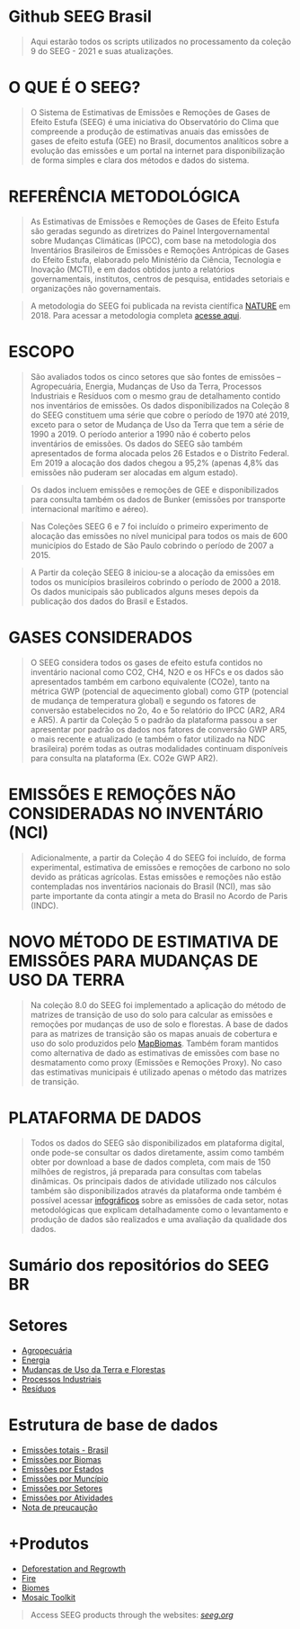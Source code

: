 # Github SEEG Brasil 

> Aqui estarão todos os scripts utilizados no processamento da coleção 9 do SEEG - 2021 e suas atualizações. 

# O QUE É O SEEG?

> O Sistema de Estimativas de Emissões e Remoções de Gases de Efeito Estufa (SEEG) é uma iniciativa do Observatório do Clima que compreende a produção de estimativas anuais das emissões de gases de efeito estufa (GEE) no Brasil, documentos analíticos sobre a evolução das emissões e um portal na internet para disponibilização de forma simples e clara dos métodos e dados do sistema.

# REFERÊNCIA METODOLÓGICA

> As Estimativas de Emissões e Remoções de Gases de Efeito Estufa são geradas segundo as diretrizes do Painel Intergovernamental sobre Mudanças Climáticas (IPCC), com base na metodologia dos Inventários Brasileiros de Emissões e Remoções Antrópicas de Gases do Efeito Estufa, elaborado pelo Ministério da Ciência, Tecnologia e Inovação (MCTI), e em dados obtidos junto a relatórios governamentais, institutos, centros de pesquisa, entidades setoriais e organizações não governamentais.

> A metodologia do SEEG foi publicada na revista científica [NATURE](https://www.nature.com/articles/sdata201845) em 2018. Para acessar a metodologia completa [acesse aqui](http://seeg.eco.br/notas-metodologicas/).

# ESCOPO

> São avaliados todos os cinco setores que são fontes de emissões – Agropecuária, Energia, Mudanças de Uso da Terra, Processos Industriais e Resíduos com o mesmo grau de detalhamento contido nos inventários de emissões. Os dados disponibilizados na Coleção 8 do SEEG constituem uma série que cobre o período de 1970 até 2019, exceto para o setor de Mudança de Uso da Terra que tem a série de 1990 a 2019. O período anterior a 1990 não é coberto pelos inventários de emissões. Os dados do SEEG são também apresentados de forma alocada pelos 26 Estados e o Distrito Federal. Em 2019 a alocação dos dados chegou a 95,2% (apenas 4,8% das emissões não puderam ser alocadas em algum estado).

> Os dados incluem emissões e remoções de GEE e disponibilizados para consulta também os dados de Bunker (emissões por transporte internacional marítimo e aéreo).

> Nas Coleções SEEG 6 e 7 foi incluído o primeiro experimento de alocação das emissões no nível municipal para todos os mais de 600 municípios do Estado de São Paulo cobrindo o período de 2007 a 2015.

> A Partir da coleção SEEG 8 iniciou-se a alocação da emissões em todos os municípios brasileiros cobrindo o período de 2000 a 2018. Os dados municipais são publicados alguns meses depois da publicação dos dados do Brasil e Estados.

# GASES CONSIDERADOS

> O SEEG considera todos os gases de efeito estufa contidos no inventário nacional como CO2, CH4, N2O e os HFCs e os dados são apresentados também em carbono equivalente (CO2e), tanto na métrica GWP (potencial de aquecimento global) como GTP (potencial de mudança de temperatura global) e segundo os fatores de conversão estabelecidos no 2o, 4o e 5o relatório do IPCC (AR2, AR4 e AR5). A partir da Coleção 5 o padrão da plataforma passou a ser apresentar por padrão os dados nos fatores de conversão GWP AR5, o mais recente e atualizado (e também o fator utilizado na NDC brasileira) porém todas as outras modalidades continuam disponíveis para consulta na plataforma (Ex. CO2e GWP AR2).

# EMISSÕES E REMOÇÕES NÃO CONSIDERADAS NO INVENTÁRIO (NCI)

> Adicionalmente, a partir da Coleção 4 do SEEG foi incluído, de forma experimental, estimativa de emissões e remoções de carbono no solo devido as práticas agrícolas. Estas emissões e remoções não estão contempladas nos inventários nacionais do Brasil (NCI), mas são parte importante da conta atingir a meta do Brasil no Acordo de Paris (INDC).

# NOVO MÉTODO DE ESTIMATIVA DE EMISSÕES PARA MUDANÇAS DE USO DA TERRA

> Na coleção 8.0 do SEEG foi implementado a aplicação do método de matrizes de transição de uso do solo para calcular as emissões e remoções por mudanças de uso de solo e florestas. A base de dados para as matrizes de transição são os mapas anuais de cobertura e uso do solo produzidos pelo [MapBiomas](https://mapbiomas.org/). Também foram mantidos como alternativa de dado as estimativas de emissões com base no desmatamento como proxy (Emissões e Remoções Proxy). No caso das estimativas municipais é utilizado apenas o método das matrizes de transição.

# PLATAFORMA DE DADOS

> Todos os dados do SEEG são disponibilizados em plataforma digital, onde pode-se consultar os dados diretamente, assim como também obter por download a base de dados completa, com mais de 150 milhões de registros, já preparada para consultas com tabelas dinâmicas. Os principais dados de atividade utilizado nos cálculos também são disponibilizados através da plataforma onde também é possível acessar [infográficos](http://seeg.eco.br/infografico) sobre as emissões de cada setor, notas metodológicas que explicam detalhadamente como o levantamento e produção de dados são realizados e uma avaliação da qualidade dos dados.


# Sumário dos repositórios do SEEG BR

# Setores
* [Agropecuária]()
* [Energia]()
* [Mudanças de Uso da Terra e Florestas]()
* [Processos Industriais]()
* [Resíduos]()

# Estrutura de base de dados 
* [Emissões totais - Brasil ]() 
* [Emissões por Biomas]() 
* [Emissões por Estados]() 
* [Emissões por Muncípio]() 
* [Emissões por Setores]() 
* [Emissões por Atividades]() 
* [Nota de preucaução]() 

# +Produtos 
* [Deforestation and Regrowth](https://github.com/SEEG-Brazil/deforestation-and-regrowth)
* [Fire](https://github.com/mapbiomas-brazil/fire)
* [Biomes](https://github.com/mapbiomas-brazil/mosaics/tree/master/biomes)
* [Mosaic Toolkit](https://github.com/mapbiomas-brazil/mosaic-toolkit)

> Access SEEG products through the websites: *[seeg.org](https://seeg.eco.br)*
